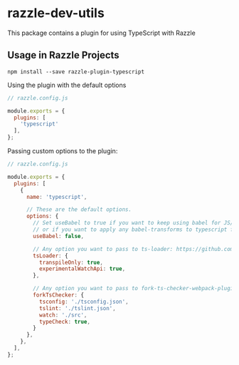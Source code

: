 # razzle-dev-utils

This package contains a plugin for using TypeScript with Razzle

## Usage in Razzle Projects

```
npm install --save razzle-plugin-typescript
```

Using the plugin with the default options

```js
// razzle.config.js

module.exports = {
  plugins: [
    'typescript'
  ],
};
```

Passing custom options to the plugin:

```js
// razzle.config.js

module.exports = {
  plugins: [
    {
      name: 'typescript',

      // These are the default options.
      options: {
        // Set useBabel to true if you want to keep using babel for JS/TS interoperability, or
        // or if you want to apply any babel-transforms to typescript files
        useBabel: false,

        // Any option you want to pass to ts-loader: https://github.com/TypeStrong/ts-loader
        tsLoader: {
          transpileOnly: true,
          experimentalWatchApi: true,
        },

        // Any option you want to pass to fork-ts-checker-webpack-plugin: https://github.com/Realytics/fork-ts-checker-webpack-plugin
        forkTsChecker: {
          tsconfig: './tsconfig.json',
          tslint: './tslint.json',
          watch: './src',
          typeCheck: true,
        }
      },
    },
  ],
};
```